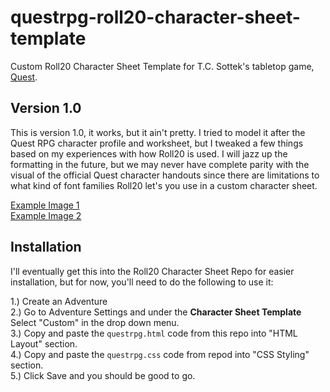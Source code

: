 # questrpg-roll20-character-sheet-template
Custom Roll20 Character Sheet Template for T.C. Sottek's tabletop game, <a href="https://www.adventure.game/">Quest</a>.

## Version 1.0

This is version 1.0, it works, but it ain't pretty. I tried to model it after the Quest RPG character profile and worksheet, but I tweaked a few things based on my experiences with how Roll20 is used. I will jazz up the formatting in the future, but we may never have complete parity with the visual of the official Quest character handouts since there are limitations to what kind of font families Roll20 let's you use in a custom character sheet.

<a href="https://raw.githubusercontent.com/asimone/questrpg-roll20-character-sheet-template/master/Character%20Sheet%20Example%201.PNG">Example Image 1</a> <br/>
<a href="https://raw.githubusercontent.com/asimone/questrpg-roll20-character-sheet-template/master/Character%20Sheet%20Example%202.PNG">Example Image 2</a>


## Installation 

I'll eventually get this into the Roll20 Character Sheet Repo for easier installation, but for now, you'll need to do the following to use it:

1.) Create an Adventure <br/>
2.) Go to Adventure Settings and under the **Character Sheet Template** Select "Custom" in the drop down menu. <br/>
3.) Copy and paste the `questrpg.html` code from this repo into "HTML Layout" section. <br/>
4.) Copy and paste the `questrpg.css` code from repod into "CSS Styling" section. <br/>
5.) Click Save and you should be good to go. <br/>
